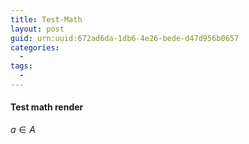 ```yaml
---
title: Test-Math
layout: post
guid: urn:uuid:672ad6da-1db6-4e26-bede-d47d956b0657
categories:
  - 
tags:
  - 
---
```



#### Test math render

$a\in A$
